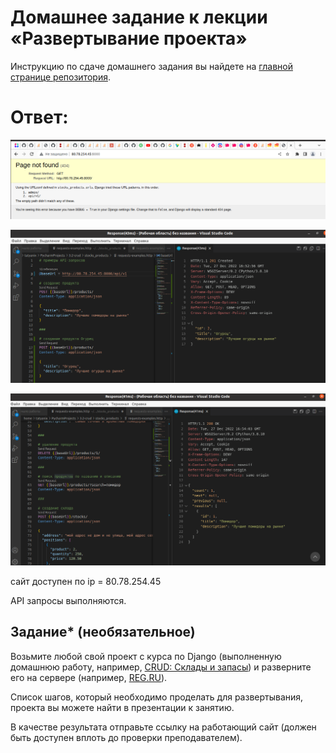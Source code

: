 # Домашнее задание к лекции «Развертывание проекта»

Инструкцию по сдаче домашнего задания вы найдете на [главной странице репозитория](https://github.com/netology-code/py-homeworks-web/tree/new). 

# Ответ:

![img.png](img.png)

![img_1.png](img_1.png)

![img_2.png](img_2.png)

сайт доступен по ip = 80.78.254.45

API запросы выполняются.

## Задание* (необязательное)

Возьмите любой свой проект с курса по Django (выполненную домашнюю работу, например, [CRUD: Склады и запасы](https://github.com/netology-code/dj-homeworks/tree/drf/3.2-crud/stocks_products)) и разверните его на сервере (например, [REG.RU](https://www.reg.ru/)).

Список шагов, который необходимо проделать для развертывания, проекта вы можете найти в презентации к занятию.

В качестве результата отправьте ссылку на работающий сайт (должен быть доступен вплоть до проверки преподавателем).
